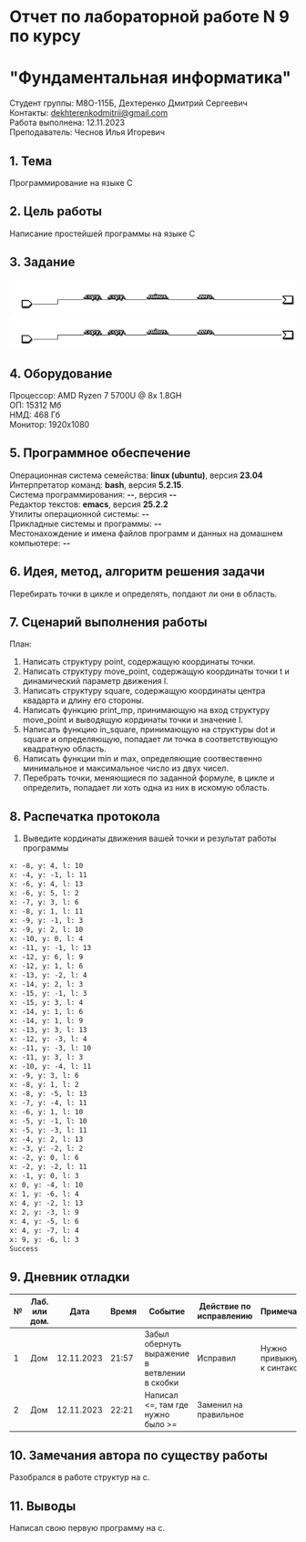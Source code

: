 # Отчет по лабораторной работе N 9 по курсу
# "Фундаментальная информатика"

Студент группы: M8О-115Б, Дехтеренко Дмитрий Сергеевич\
Контакты: dekhterenkodmitrii@gmail.com \
Работа выполнена: 12.11.2023\
Преподаватель: Чеснов Илья Игоревич

## 1. Тема

Программирование на языке C

## 2. Цель работы

Написание простейшей программы на языке C

## 3. Задание

![alt text](https://github.com/luckyabatur/labs/blob/main/tenminus.png?raw=true)
![alt text](https://github.com/luckyabatur/labs/blob/main/tenminus.png?raw=true)

## 4. Оборудование

Процессор: AMD Ryzen 7 5700U @ 8x 1.8GH\
ОП: 15312 Мб\
НМД: 468 Гб\
Монитор: 1920x1080

## 5. Программное обеспечение

Операционная система семейства: **linux (ubuntu)**, версия **23.04**\
Интерпретатор команд: **bash**, версия **5.2.15**.\
Система программирования: **--**, версия **--**\
Редактор текстов: **emacs**, версия **25.2.2**\
Утилиты операционной системы: **--**\
Прикладные системы и программы: **--**\
Местонахождение и имена файлов программ и данных на домашнем компьютере: **--**

## 6. Идея, метод, алгоритм решения задачи

Перебирать точки в цикле и определять, попдают ли они в область.

## 7. Сценарий выполнения работы

План:
1. Написать структуру point, содержащую координаты точки.
2. Написать структуру move_point, содержащую координаты точки t и динамический параметр движения l.
3. Написать структуру square, содержащую координаты центра квадарта и длину его стороны.
4. Написать функцию print_mp, принимающую на вход структуру move_point и выводящую кординаты точки и значение l.
5. Написать функцию in_square, принимающую на структуры dot и square и определяющую, попадает ли точка в соответствующую квадратную область.
6. Написать функции min и max, определяющие соотвественно минимальное и максимальное число из двух чисел.
7. Перебрать точки, меняющиеся по заданной формуле, в цикле и определить, попадает ли хоть одна из них в искомую область.

## 8. Распечатка протокола

1. Выведите кординаты движения вашей точки и результат работы программы

```
x: -8, y: 4, l: 10
x: -4, y: -1, l: 11
x: -6, y: 4, l: 13
x: -6, y: 5, l: 2
x: -7, y: 3, l: 6
x: -8, y: 1, l: 11
x: -9, y: -1, l: 3
x: -9, y: 2, l: 10
x: -10, y: 0, l: 4
x: -11, y: -1, l: 13
x: -12, y: 6, l: 9
x: -12, y: 1, l: 6
x: -13, y: -2, l: 4
x: -14, y: 2, l: 3
x: -15, y: -1, l: 3
x: -15, y: 3, l: 4
x: -14, y: 1, l: 6
x: -14, y: 1, l: 9
x: -13, y: 3, l: 13
x: -12, y: -3, l: 4
x: -11, y: -3, l: 10
x: -11, y: 3, l: 3
x: -10, y: -4, l: 11
x: -9, y: 3, l: 6
x: -8, y: 1, l: 2
x: -8, y: -5, l: 13
x: -7, y: -4, l: 11
x: -6, y: 1, l: 10
x: -5, y: -1, l: 10
x: -5, y: -3, l: 11
x: -4, y: 2, l: 13
x: -3, y: -2, l: 2
x: -2, y: 0, l: 6
x: -2, y: -2, l: 11
x: -1, y: 0, l: 3
x: 0, y: -4, l: 10
x: 1, y: -6, l: 4
x: 4, y: -2, l: 13
x: 2, y: -3, l: 9
x: 4, y: -5, l: 6
x: 4, y: -7, l: 4
x: 9, y: -6, l: 3
Success

```

## 9. Дневник отладки

| № | Лаб. или дом. | Дата       | Время     | Событие                                                | Действие по исправлению   | Примечание     |
|---|---------------|------------|-----------|--------------------------------------------------------|---------------------------|----------------|
|1  | Дом           | 12.11.2023 | 21:57     | Забыл обернуть выражение в ветвлении в скобки| Исправил  | Нужно привыкнуть к синтаксису  |
|2  | Дом           | 12.11.2023 | 22:21     | Написал <=, там где нужно было >= | Заменил на правильное |               |

## 10. Замечания автора по существу работы

Разобрался в работе структур на c.

## 11. Выводы

Написал свою первую программу на c.

